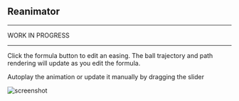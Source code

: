 ## Reanimator

___
WORK IN PROGRESS  
___

Click the formula button to edit an easing. The ball trajectory and path rendering will update as you edit the formula.

Autoplay the animation or update it manually by dragging the slider 

![screenshot](http://anguscroll.com/reanimator/resources/screenshot.png)
